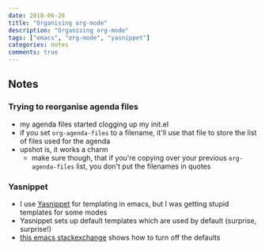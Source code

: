 ```yaml
---
date: 2018-06-26
title: "Organising org-mode"
description: "Organising org-mode"
tags: ["emacs", "org-mode", "yasnippet"]
categories: notes
comments: true
---
```


Notes
-----

### Trying to reorganise agenda files

-   my agenda files started clogging up my init.el
-   if you set `org-agenda-files` to a filename, it\'ll use that file to
    store the list of files used for the agenda
-   upshot is, it works a charm
    -   make sure though, that if you\'re copying over your previous
        `org-agenda-files` list, you don\'t put the filenames in quotes

### Yasnippet

-   I use [Yasnippet](https://github.com/joaotavora/yasnippet) for
    templating in emacs, but I was getting stupid templates for some
    modes
-   Yasnippet sets up default templates which are used by default
    (surprise, surprise!)
-   [this emacs
    stackexchange](http://emacs.stackexchange.com/questions/18800/disable-default-yasnippet-snippets)
    shows how to turn off the defaults
